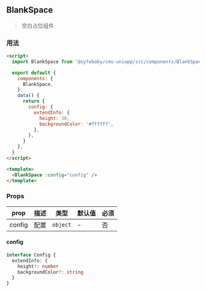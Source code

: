 ## BlankSpace

> 空白占位组件

### 用法

```html
<script>
  import BlankSpace from '@xyfebaby/cms-uniapp/src/components/BlankSpace'

  export default {
    components: {
      BlankSpace,
    },
    data() {
      return {
        config: {
          extendInfo: {
            height: 30,
            backgroundColor: '#ffffff',
          },
        },
      }
    },
  }
</script>

<template>
  <BlankSpace :config="config" />
</template>
```

### Props

| prop   | 描述 | 类型     | 默认值 | 必须 |
| ------ | ---- | -------- | ------ | ---- |
| config | 配置 | `object` | -      | 否   |

#### config

```ts
interface Config {
  extendInfo: {
    height?: number
    backgroundColor?: string
  }
}
```
